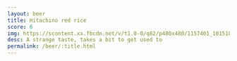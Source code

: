 ```yaml
---
layout: beer
title: Hitachino red rice
score: 6
img: https://scontent.xx.fbcdn.net/v/t1.0-0/q82/p480x480/1157401_10151888670423745_99231248_n.jpg?oh=14d6a5361572eb658ade135fd4d1c977&oe=58DAB3EB
desc: A strange taste, takes a bit to get used to
permalink: /beer/:title.html
---
```


